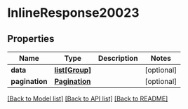 # InlineResponse20023

## Properties
Name | Type | Description | Notes
------------ | ------------- | ------------- | -------------
**data** | [**list[Group]**](Group.md) |  | [optional] 
**pagination** | [**Pagination**](Pagination.md) |  | [optional] 

[[Back to Model list]](../README.md#documentation-for-models) [[Back to API list]](../README.md#documentation-for-api-endpoints) [[Back to README]](../README.md)

